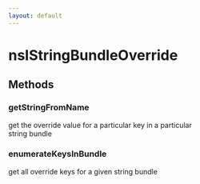 ```yaml
---
layout: default
---
```


# nsIStringBundleOverride #

## Methods ##

### getStringFromName ###
  
get the override value for a particular key in a particular  
string bundle  
  

### enumerateKeysInBundle ###
  
get all override keys for a given string bundle  
  
